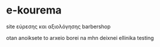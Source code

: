 # e-kourema
site εύρεσης και αξιολόγησης barbershop

otan anoiksete to arxeio borei na mhn deixnei ellinika 
testing